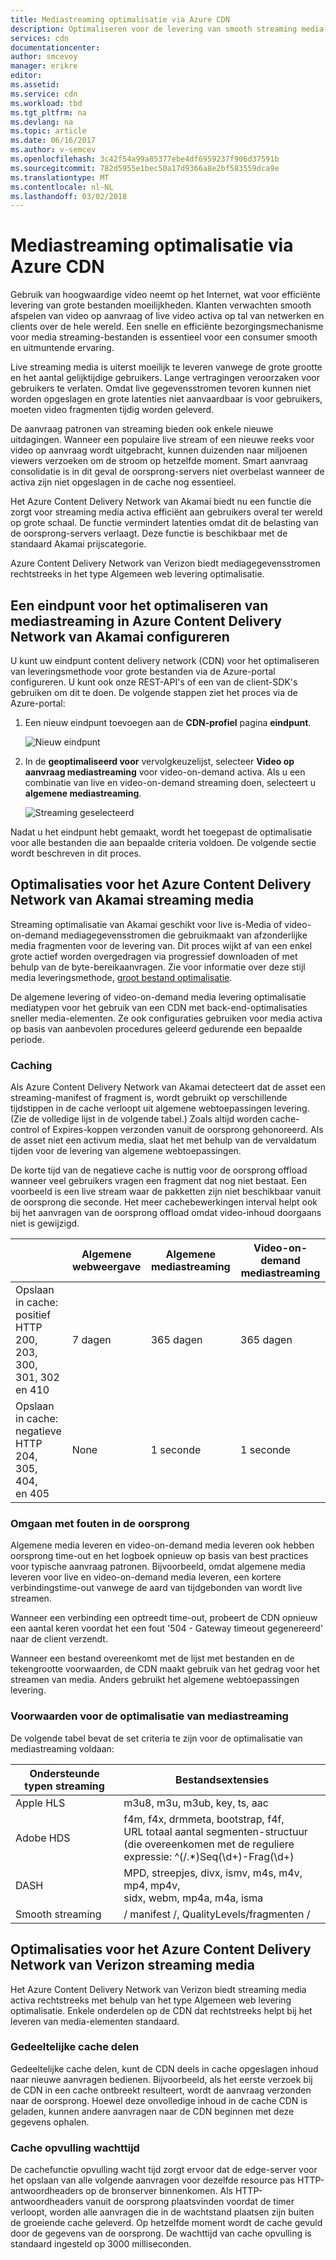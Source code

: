 ```yaml
---
title: Mediastreaming optimalisatie via Azure CDN
description: Optimaliseren voor de levering van smooth streaming media-bestanden
services: cdn
documentationcenter: 
author: smcevoy
manager: erikre
editor: 
ms.assetid: 
ms.service: cdn
ms.workload: tbd
ms.tgt_pltfrm: na
ms.devlang: na
ms.topic: article
ms.date: 06/16/2017
ms.author: v-semcev
ms.openlocfilehash: 3c42f54a99a85377ebe4df6959237f906d37591b
ms.sourcegitcommit: 782d5955e1bec50a17d9366a8e2bf583559dca9e
ms.translationtype: MT
ms.contentlocale: nl-NL
ms.lasthandoff: 03/02/2018
---
```

# <a name="media-streaming-optimization-via-azure-cdn"></a>Mediastreaming optimalisatie via Azure CDN 
 
Gebruik van hoogwaardige video neemt op het Internet, wat voor efficiënte levering van grote bestanden moeilijkheden. Klanten verwachten smooth afspelen van video op aanvraag of live video activa op tal van netwerken en clients over de hele wereld. Een snelle en efficiënte bezorgingsmechanisme voor media streaming-bestanden is essentieel voor een consumer smooth en uitmuntende ervaring.  

Live streaming media is uiterst moeilijk te leveren vanwege de grote grootte en het aantal gelijktijdige gebruikers. Lange vertragingen veroorzaken voor gebruikers te verlaten. Omdat live gegevensstromen tevoren kunnen niet worden opgeslagen en grote latenties niet aanvaardbaar is voor gebruikers, moeten video fragmenten tijdig worden geleverd. 

De aanvraag patronen van streaming bieden ook enkele nieuwe uitdagingen. Wanneer een populaire live stream of een nieuwe reeks voor video op aanvraag wordt uitgebracht, kunnen duizenden naar miljoenen viewers verzoeken om de stroom op hetzelfde moment. Smart aanvraag consolidatie is in dit geval de oorsprong-servers niet overbelast wanneer de activa zijn niet opgeslagen in de cache nog essentieel.
 
Het Azure Content Delivery Network van Akamai biedt nu een functie die zorgt voor streaming media activa efficiënt aan gebruikers overal ter wereld op grote schaal. De functie vermindert latenties omdat dit de belasting van de oorsprong-servers verlaagt. Deze functie is beschikbaar met de standaard Akamai prijscategorie. 

Azure Content Delivery Network van Verizon biedt mediagegevensstromen rechtstreeks in het type Algemeen web levering optimalisatie.
 
## <a name="configure-an-endpoint-to-optimize-media-streaming-in-the-azure-content-delivery-network-from-akamai"></a>Een eindpunt voor het optimaliseren van mediastreaming in Azure Content Delivery Network van Akamai configureren
 
U kunt uw eindpunt content delivery network (CDN) voor het optimaliseren van leveringsmethode voor grote bestanden via de Azure-portal configureren. U kunt ook onze REST-API's of een van de client-SDK's gebruiken om dit te doen. De volgende stappen ziet het proces via de Azure-portal:

1. Een nieuw eindpunt toevoegen aan de **CDN-profiel** pagina **eindpunt**.
  
    ![Nieuw eindpunt](./media/cdn-media-streaming-optimization/01_Adding.png)

2. In de **geoptimaliseerd voor** vervolgkeuzelijst, selecteer **Video op aanvraag mediastreaming** voor video-on-demand activa. Als u een combinatie van live en video-on-demand streaming doen, selecteert u **algemene mediastreaming**.

    ![Streaming geselecteerd](./media/cdn-media-streaming-optimization/02_Creating.png) 
 
Nadat u het eindpunt hebt gemaakt, wordt het toegepast de optimalisatie voor alle bestanden die aan bepaalde criteria voldoen. De volgende sectie wordt beschreven in dit proces. 
 
## <a name="media-streaming-optimizations-for-the-azure-content-delivery-network-from-akamai"></a>Optimalisaties voor het Azure Content Delivery Network van Akamai streaming media
 
Streaming optimalisatie van Akamai geschikt voor live is-Media of video-on-demand mediagegevensstromen die gebruikmaakt van afzonderlijke media fragmenten voor de levering van. Dit proces wijkt af van een enkel grote actief worden overgedragen via progressief downloaden of met behulp van de byte-bereikaanvragen. Zie voor informatie over deze stijl media leveringsmethode, [groot bestand optimalisatie](cdn-large-file-optimization.md).


De algemene levering of video-on-demand media levering optimalisatie mediatypen voor het gebruik van een CDN met back-end-optimalisaties sneller media-elementen. Ze ook configuraties gebruiken voor media activa op basis van aanbevolen procedures geleerd gedurende een bepaalde periode.

### <a name="caching"></a>Caching

Als Azure Content Delivery Network van Akamai detecteert dat de asset een streaming-manifest of fragment is, wordt gebruikt op verschillende tijdstippen in de cache verloopt uit algemene webtoepassingen levering. (Zie de volledige lijst in de volgende tabel.) Zoals altijd worden cache-control of Expires-koppen verzonden vanuit de oorsprong gehonoreerd. Als de asset niet een activum media, slaat het met behulp van de vervaldatum tijden voor de levering van algemene webtoepassingen.

De korte tijd van de negatieve cache is nuttig voor de oorsprong offload wanneer veel gebruikers vragen een fragment dat nog niet bestaat. Een voorbeeld is een live stream waar de pakketten zijn niet beschikbaar vanuit de oorsprong die seconde. Het meer cachebewerkingen interval helpt ook bij het aanvragen van de oorsprong offload omdat video-inhoud doorgaans niet is gewijzigd.
 

|   | Algemene webweergave | Algemene mediastreaming | Video-on-demand mediastreaming  
--- | --- | --- | ---
Opslaan in cache: positief <br> HTTP 200, 203, 300, <br> 301, 302 en 410 | 7 dagen |365 dagen | 365 dagen   
Opslaan in cache: negatieve <br> HTTP 204, 305, 404, <br> en 405 | None | 1 seconde | 1 seconde
 
### <a name="deal-with-origin-failure"></a>Omgaan met fouten in de oorsprong  

Algemene media leveren en video-on-demand media leveren ook hebben oorsprong time-out en het logboek opnieuw op basis van best practices voor typische aanvraag patronen. Bijvoorbeeld, omdat algemene media leveren voor live en video-on-demand media leveren, een kortere verbindingstime-out vanwege de aard van tijdgebonden van wordt live streamen.

Wanneer een verbinding een optreedt time-out, probeert de CDN opnieuw een aantal keren voordat het een fout '504 - Gateway timeout gegenereerd' naar de client verzendt. 

Wanneer een bestand overeenkomt met de lijst met bestanden en de tekengrootte voorwaarden, de CDN maakt gebruik van het gedrag voor het streamen van media. Anders gebruikt het algemene webtoepassingen levering.
   
### <a name="conditions-for-media-streaming-optimization"></a>Voorwaarden voor de optimalisatie van mediastreaming 

De volgende tabel bevat de set criteria te zijn voor de optimalisatie van mediastreaming voldaan: 
 
Ondersteunde typen streaming | Bestandsextensies  
--- | ---  
Apple HLS | m3u8, m3u, m3ub, key, ts, aac
Adobe HDS | f4m, f4x, drmmeta, bootstrap, f4f,<br>URL totaal aantal segmenten-structuur <br> (die overeenkomen met de reguliere expressie: ^(/.*)Seq(\d+)-Frag(\d+)
DASH | MPD, streepjes, divx, ismv, m4s, m4v, mp4, mp4v, <br> sidx, webm, mp4a, m4a, isma
Smooth streaming | / manifest /, QualityLevels/fragmenten /
  

 
## <a name="media-streaming-optimizations-for-the-azure-content-delivery-network-from-verizon"></a>Optimalisaties voor het Azure Content Delivery Network van Verizon streaming media

Het Azure Content Delivery Network van Verizon biedt streaming media activa rechtstreeks met behulp van het type Algemeen web levering optimalisatie. Enkele onderdelen op de CDN dat rechtstreeks helpt bij het leveren van media-elementen standaard.

### <a name="partial-cache-sharing"></a>Gedeeltelijke cache delen

Gedeeltelijke cache delen, kunt de CDN deels in cache opgeslagen inhoud naar nieuwe aanvragen bedienen. Bijvoorbeeld, als het eerste verzoek bij de CDN in een cache ontbreekt resulteert, wordt de aanvraag verzonden naar de oorsprong. Hoewel deze onvolledige inhoud in de cache CDN is geladen, kunnen andere aanvragen naar de CDN beginnen met deze gegevens ophalen. 

### <a name="cache-fill-wait-time"></a>Cache opvulling wachttijd

 De cachefunctie opvulling wacht tijd zorgt ervoor dat de edge-server voor het opslaan van alle volgende aanvragen voor dezelfde resource pas HTTP-antwoordheaders op de bronserver binnenkomen. Als HTTP-antwoordheaders vanuit de oorsprong plaatsvinden voordat de timer verloopt, worden alle aanvragen die in de wachtstand plaatsen zijn buiten de groeiende cache geleverd. Op hetzelfde moment wordt de cache gevuld door de gegevens van de oorsprong. De wachttijd van cache opvulling is standaard ingesteld op 3000 milliseconden. 

